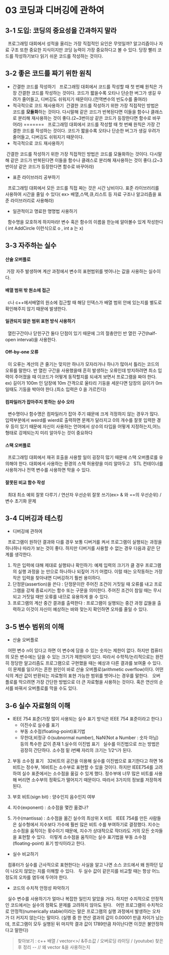 # 03 코딩과 디버깅에 관하여

## 3-1 도입: 코딩의 중요성을 간과하지 말라
&nbsp; 프로그래밍 대회에서 성적을 올리는 가장 직접적인 요인은 무엇일까? 알고리즘이나 자료 구조 또한 중요한 지식이지만 코딩 능력이 가장 중요하다고 볼 수 있다. 당장 빨리 코드를 작성하기보다 읽기 쉬운 코드를 작성하는 것이다. 

## 3-2 좋은 코드를 짜기 위한 원칙
* 간결한 코드를 작성하기
&nbsp; 프로그래밍 대회에서 코드를 작성할 때 첫 번째 원칙은 가장 간결한 코드를 작성하는 것이다. 코드가 짧을수록 오타나 단순한 버그가 생길 우려가 줄어들고, 디버깅도 쉬워지기 때문이다.(전역변수의 빈도수를 줄여라)
* 적극적으로 코드 재사용하기
&nbsp;간결한 코드를 작성하기 위한 가장 직접적인 방법은 코드를 **모듈화**하는 것이다. 다시말해 같은 코드가 반복된다면 이들을 함수나 클래스로 분리해 재사용하는 것이 좋다.(2~3번이상 같은 코드가 등장한다면 함수로 바꾸어라)
=======
&nbsp; 프로그래밍 대회에서 코드를 작성할 때 첫 번째 원칙은 가장 간결한 코드를 작성하는 것이다. 코드가 짧을수록 오타나 단순한 버그가 생길 우려가 줄어들고, 디버깅도 쉬워지기 때문이다.
* 적극적으로 코드 재사용하기 

&nbsp;간결한 코드를 작성하기 위한 가장 직접적인 방법은 코드를 모듈화하는 것이다. 다시말해 같은 코드가 반복된다면 이들을 함수나 클래스로 분리해 재사용하는 것이 좋다.(2~3번이상 같은 코드가 등장한다면 함수로 바꾸어라)
* 표준 라이브러리 공부하기

&nbsp; 프로그래밍 대회에서 모든 코드를 직접 짜는 것은 시간 낭비이다. 표준 라이브러리를 사용하여 시간을 줄일 수 있다( ex> 배열,스택,큐,리스트 등 자료 구조나 알고리즘을 표준 라이브러리로 사용해라)
* 일관적이고 명료한 명명법 사용하기

&nbsp; 함수명을 모호하게 하지마라! 변수 혹은 함수의 이름을 한눈에 알아볼수 있게 작성한다( int AddCircle 이런식으로 o , int a 는 x)

## 3-3 자주하는 실수
#### 산술 오버플로
&nbsp;가장 자주 발생하며 계산 과정에서 변수의 표현범위를 벗어나는 값을 사용하는 실수이다.
#### 배열 범위 밖 원소에 접근
&nbsp; c나 c++에서배열의 원소에 접근할 때 해당 인덱스가 배열 범위 안에 있는지를 별도로 확인해주지 않기 때문에 발생한다.
#### 일관되지 않은 범위 표현 방식 사용하기
&nbsp; 열린구간이나 닫힌구간 둘다 단점이 있기 때문에 그의 절충안인 반 열린 구간(half-open interval)을 사용한다.
#### Off-by-one 오류
&nbsp; 이 오류는 계산의 큰 줄기는 맞지만 하나가 모자라거나 하나가 많아서 틀리는 코드의 오류를 말한다. 반 열린 구간을 사용했을때 흔히 발생하는 오류인데
방지하려면 최소 입력이 주어졌을 때 이코드가 어떻게 동작할지를 되새겨 보면서 프로그램을 짜야 한다.
&nbsp; ex) 길이가 100m 인 담장에 10m 간격으로 울타리 기둥을 세운다면 담장의 길이가 0m 일때도 기둥을 박아야 한다.(최소 입력은 0 을 가르킨다)
#### 컴파일러가 잡아주지 못하는 상수 오타
&nbsp; 변수명이나 함수명은 컴파일러가 잡아 주기 떄문에 크게 걱정하지 않는 경우가 많다. 입력부분에서 weird를 wierd로 출력하면 문제가 달라지고
0의 개수를 잘못 입력한 경우 등이 있기 때문에 자신이 사용하는 언어에서 상수의 타입을 어떻게 지정하는지,어느 형태로 강제되는지 미리 알아두는 것이 중요하다
#### 스택 오버플로
&nbsp; 프로그래밍 대회에서 재귀 호출을 사용할 일이 굉장히 많기 때문에 스택 오버플로를 유의해야 한다.  대회에서 사용하는 환경의 스택 허용량을 미리 알아두고
&nbsp; STL 컨테이너를 사용하거나 전역 변수를 사용하면 막을 수 있다.
#### 잘못된 비교 함수 작성
&nbsp; 최대 최소 예외 잘못 다루기 / 연산자 우선순위 잘못 쓰기(ex> & 와 ==의 우선순위) / 변수 초기화 문제
## 3-4 디버깅과 테스킹
* 디버깅에 관하여

&nbsp; 프로그램이 원하던 결과와 다를 경우 보통 디버거를 켜서 프로그램이 실행되는 과정을 하나하나 따라가 보는 것이 좋다. 하지만 디버거를 사용할 수 없는 경우 다음과 같은 단계를 생각한다.
1. 작은 입력에 대해 제대로 실행되나 확인하기: 예제 입력의 크기가 클 경우 프로그램의 실행 과정을 눈 만으로 하나하나 되짚어 가기 어렵다. 이럴 때는 오작동하는 가장 작은 입력을 찾아내면 디버깅하기 훨씬 용이하다.
2. 단정문(assertion)을 쓴다 : 단정문이란 주어진 조건이 거짓일 때 오류를 내고 프로그램을 강제 종료시키는 함수 또는 구문을 의미한다. 주어진 조건이 참일 때는 무시되고 거짓일 때만 오류를 내므로 유용하게 쓸 수 있다.
3. 프로그램의 계산 중간 결과를 출력한다 : 프로그램이 실행되는 중간 과정 값들을 출력하고 이것이 자신이 예상하는 바와 맞는지 확인하면 오차를 줄일 수 있다.

## 3-5 변수 범위의 이해
*  산술 오버플로

&nbsp; 어떤 변수 n이 있다고 하면 이 변수에 담을 수 있는 숫자는 제한이 없다. 하지만 컴퓨터의 모든 변수에는 담을 수 있는 크기가 제한되어 있다. 따라서 수학적/논리적으로는 완전히 정당한 알고리즘도 프로그램으로 구현했을 때는 예상과 다른 결과를 보여줄 수 있다.
&nbsp; 이 문제를 일으키는 흔한 원인이 바로 산술 오버플로(arithmetic overflow)이다. 어떤 식의 계산 값이 반환되는 자료형의 표현 가능한 범위를 벗어나는 경우를 말한다.
&nbsp; 오버플로를 막으려면 가장 간단한 방법으로 더 큰 자료형을 사용하는 것이다. 혹은 연산의 순서를 바꿔서 오버플로를 막을 수도 있다.

## 3-6 실수 자료형의 이해
* IEEE 754 표준(가장 많이 사용되는 실수 표기 방식은 IEEE 754 표준이라고 한다.)
  * 이진수로 실수를 표기
  * 부동 소수점(floating-point)표기법
  * 무한대,비정규 수(subnormal number), NaN(Not a Number : 숫자 아님) 등의 특수한 값이 존재
 1.실수의 이진법 표기
&nbsp; 실수를 이진법으로 쓰는 방법은 굉장히 간단하다. 소수점 밑 i번째 자리의 크기는 1/2^i가 된다.
 2. 부동 소수점 표기
&nbsp; 32비트의 공간을 이용해 실수를 이진법으로 표기한다고 하면 16비트는 정수부, 16비트는 소수부로 표현할 수 있을 것이다. 하지만 IEEE754를 고려하여 실수 표준에서는 소수점을 옮길 수 있게 했다. 정수부에 너무 많은 비트를 사용해 버리면 소수부의 정확도가 떨어지기 때문이다. 따라서 3가지의 정보를 저장하게 된다.


1. 부호 비트(sign bit) : 양수인지 음수인지 여부
2. 지수(exponent) : 소수점을 몇칸 옮겼나?
3. 가수(mantissa) : 소수점을 옮긴 실수의 최상위 X 비트
&nbsp; IEEE 754를 만든 사람들은 실수형에서 지수보다 가수에 훨씬 많은 비트 수를 부여하기로 결정했다. 지수는 소수점을 움직이는 횟수이기 때문에, 지수가 상대적으로 작더라도 거의 모든 숫자들을 표현할 수 있다.
&nbsp; 이렇게 소수점을 움직이는 실수 표기법을 부동 소수점(floating-point) 표기 방식이라고 한다.

*  실수 비교하기

&nbsp; 컴퓨터가 실수를 근사적으로 표현한다는 사실을 알고 나면 소스 코드에서 왜 원하던 답이 나오지 않았는 지를 이해할 수 있다.
&nbsp; 두 실수 값이 같은지를 비교할 때는 항상 어느 정도의 오차를 염두에 두어야 한다.

* 코드의 수치적 안정성 파악하기

&nbsp; 실수 변수를 사용하기가 얼마나 복잡한 일인지 알았을 거다. 하지만 수치적으로 안정적인 코드에서는 실수의 정확도 문제를 고려하지 않아도 된다.
&nbsp; 어떤 프로그램이 수치적으로 안정적(numerically stable)이라는 말은 프로그램의 실행 과정에서 발생하는 오차가 더 커지지 않는다는 말이다.
(실행 중 한 연산 결과의 값이 0.00001 만큼 차이가 났는데, 프로그램이 모두 실행된 뒤 마지막 결과 값이 1789만큼 차이난다면 이것은 불안정하다고 말한다)


 > 찾아보기 : c++ 배열 / vector<>/ &주소값 / 오버로딩 라이딩 / (youtube) 찾은 후 정리 -- // 왜 vector <int> &을 사용하는지

